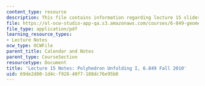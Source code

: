 ```yaml
---
content_type: resource
description: This file contains information regarding lecture 15 slides.
file: https://ol-ocw-studio-app-qa.s3.amazonaws.com/courses/6-849-geometric-folding-algorithms-linkages-origami-polyhedra-fall-2012/69de2d801d4cf92840f7188dc76e95b0_MIT6_849F12_L15.pdf
file_type: application/pdf
learning_resource_types:
- Lecture Notes
ocw_type: OCWFile
parent_title: Calendar and Notes
parent_type: CourseSection
resourcetype: Document
title: 'Lecture 15 Notes: Polyhedron Unfolding I, 6.849 Fall 2010'
uid: 69de2d80-1d4c-f928-40f7-188dc76e95b0
---
```

